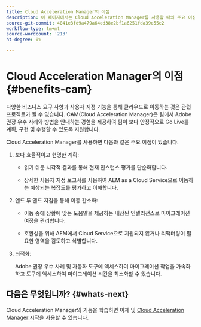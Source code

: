 ```yaml
---
title: Cloud Acceleration Manager의 이점
description: 이 페이지에서는 Cloud Acceleration Manager를 사용할 때의 주요 이점을 소개합니다.
source-git-commit: 4041e3fd9a479a64ed38e2bf1a6251fda39e55c2
workflow-type: tm+mt
source-wordcount: '213'
ht-degree: 0%

---
```



# Cloud Acceleration Manager의 이점 {#benefits-cam}

다양한 비즈니스 요구 사항과 사용자 지정 기능을 통해 클라우드로 이동하는 것은 관련 프로젝트가 될 수 있습니다. CAM(Cloud Acceleration Manager)은 팀에서 Adobe 권장 우수 사례와 방법을 안내하는 경험을 제공하여 팀이 보다 안정적으로 Go Live를 계획, 구현 및 수행할 수 있도록 지원합니다.

Cloud Acceleration Manager를 사용하면 다음과 같은 주요 이점이 있습니다.

1. 보다 효율적이고 현명한 계획:

   * 읽기 쉬운 시각적 결과를 통해 현재 인스턴스 평가를 단순화합니다.

   * 상세한 사용자 지정 보고서를 사용하여 AEM as a Cloud Service으로 이동하는 예상되는 복잡도를 평가하고 이해합니다.

1. 엔드 투 엔드 지침을 통해 이동 간소화:

   * 이동 중에 상황에 맞는 도움말을 제공하는 내장된 인텔리전스로 마이그레이션 여정을 관리합니다.

   * 호환성을 위해 AEM에서 Cloud Service으로 지원되지 않거나 리팩터링이 필요한 영역을 검토하고 식별합니다.

1. 최적화:

   Adobe 권장 우수 사례 및 자동화 도구에 액세스하여 마이그레이션 작업을 가속화하고 도구에 액세스하여 마이그레이션 시간을 최소화할 수 있습니다.

## 다음은 무엇입니까? {#whats-next}

Cloud Acceleration Manager의 기능을 학습하면 이제 및 [Cloud Acceleration Manager 시작](https://experienceleague.adobe.com/docs/experience-manager-cloud-service/moving/cloud-acceleration-manager/using-cam/getting-started-cam.html?lang=en)을 사용할 수 있습니다.
